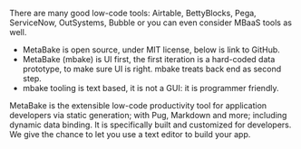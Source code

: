 

There are many good low-code tools: Airtable, BettyBlocks, Pega, ServiceNow, OutSystems, Bubble or you can even consider MBaaS tools as well. 

- MetaBake is open source, under MIT license, below is link to GitHub.
- MetaBake (mbake) is UI first, the first iteration is a hard-coded data prototype, to make sure UI is right. mbake treats back end as second step.
- mbake tooling is text based, it is not a GUI: it is programmer friendly. 

MetaBake is the extensible low-code productivity tool for application developers via static generation; with Pug, Markdown and more; including dynamic data binding. It is specifically built and customized for developers. We give the chance to let you use a text editor to build your app.


